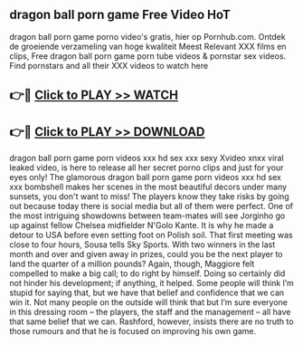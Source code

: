 ## dragon ball porn game Free Video HoT 

dragon ball porn game porno video's gratis, hier op Pornhub.com. Ontdek de groeiende verzameling van hoge kwaliteit Meest Relevant XXX films en clips,
Free dragon ball porn game porn tube videos & pornstar sex videos. Find pornstars and all their XXX videos to watch here


## 👉🔴 [Click to PLAY >> WATCH](http://us.freeplayer.one?title=dragon_ball_porn_game&ref=16D)

## 👉🔴 [Click to PLAY >> DOWNLOAD](http://us.freeplayer.one?title=dragon_ball_porn_game&ref=16D)


dragon ball porn game porn videos xxx hd sex xxx sexy Xvideo xnxx viral leaked video, is here to release all her secret porno clips and just for your eyes only! The glamorous dragon ball porn game porn videos xxx hd sex xxx bombshell makes her scenes in the most beautiful decors under many sunsets, you don't want to miss! The players know they take risks by going out because today there is social media but all of them were perfect. One of the most intriguing showdowns between team-mates will see Jorginho go up against fellow Chelsea midfielder N'Golo Kante. It is why he made a detour to USA before even setting foot on Polish soil. That first meeting was close to four hours, Sousa tells Sky Sports. With two winners in the last month and over and given away in prizes, could you be the next player to land the quarter of a million pounds? Again, though, Maggiore felt compelled to make a big call; to do right by himself. Doing so certainly did not hinder his development; if anything, it helped. Some people will think I’m stupid for saying that, but we have that belief and confidence that we can win it. Not many people on the outside will think that but I’m sure everyone in this dressing room – the players, the staff and the management – all have that same belief that we can. Rashford, however, insists there are no truth to those rumours and that he is focused on improving his own game.